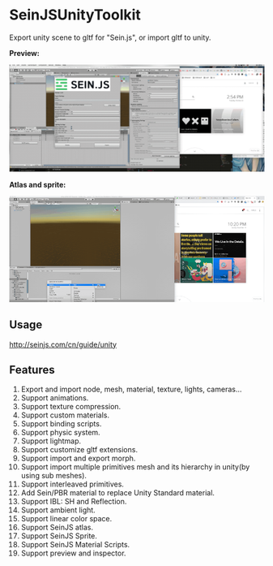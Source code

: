 # SeinJSUnityToolkit

Export unity scene to gltf for "Sein.js", or import gltf to unity.

**Preview:**

![](./preview.gif)

**Atlas and sprite:**

![](./2d.gif)

## Usage

http://seinjs.com/cn/guide/unity

## Features

1. Export and import node, mesh, material, texture, lights, cameras...
2. Support animations.
3. Support texture compression.
4. Support custom materials.
5. Support binding scripts.
6. Support physic system.
8.  Support lightmap.
9.  Support customize gltf extensions.
10. Support import and export morph.
12. Support import multiple primitives mesh and its hierarchy in unity(by using sub meshes).
13. Support interleaved primitives.
14. Add Sein/PBR material to replace Unity Standard material.
15. Support IBL: SH and Reflection.
16. Support ambient light.
17. Support linear color space.
18. Support SeinJS atlas.
19. Support SeinJS Sprite.
20. Support SeinJS Material Scripts.
21. Support preview and inspector.

